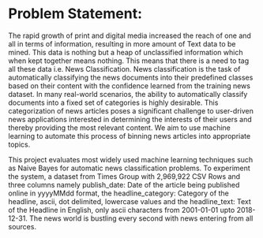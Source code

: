 # Problem Statement:
The rapid growth of print and digital media increased the reach of one and all in terms of information,
resulting in more amount of Text data to be mined. This data is nothing but a heap of unclassified
information which when kept together means nothing. This means that there is a need to tag all these
data i.e. News Classification. News classification is the task of automatically classifying the news
documents into their predefined classes based on their content with the confidence learned from the
training news dataset. In many real-world scenarios, the ability to automatically classify documents into
a fixed set of categories is highly desirable. This categorization of news articles poses a significant
challenge to user-driven news applications interested in determining the interests of their users and
thereby providing the most relevant content. We aim to use machine learning to automate this process
of binning news articles into appropriate topics.

This project evaluates most widely used machine learning techniques such as Naive Bayes for
automatic news classification problems. To experiment the system, a dataset from Times Group with
2,969,922 CSV Rows and three columns namely publish_date: Date of the article being published
online in yyyyMMdd format, the headline_category: Category of the headline, ascii, dot delimited,
lowercase values and the headline_text: Text of the Headline in English, only ascii characters from
2001-01-01 upto 2018-12-31. The news world is bustling every second with news entering from all
sources.
